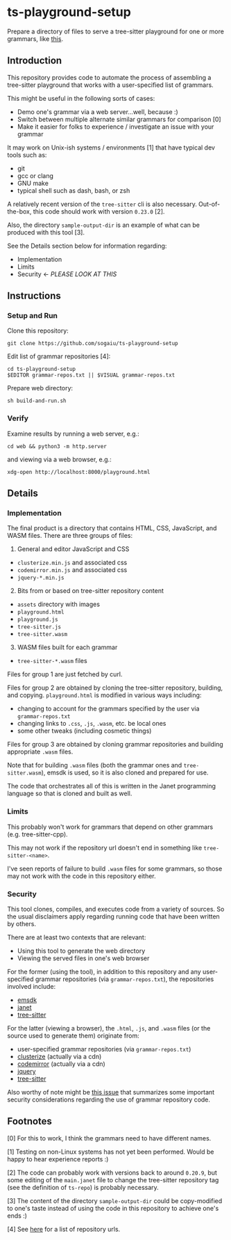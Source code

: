 # ts-playground-setup

Prepare a directory of files to serve a tree-sitter playground for one
or more grammars, like
[this](https://sogaiu.github.io/ts-playground-setup/playground.html).

## Introduction

This repository provides code to automate the process of assembling a
tree-sitter playground that works with a user-specified list of
grammars.

This might be useful in the following sorts of cases:

* Demo one's grammar via a web server...well, because :)
* Switch between multiple alternate similar grammars for comparison [0]
* Make it easier for folks to experience / investigate an issue with
  your grammar

It may work on Unix-ish systems / environments [1] that have typical dev
tools such as:

* git
* gcc or clang
* GNU make
* typical shell such as dash, bash, or zsh

A relatively recent version of the `tree-sitter` cli is also
necessary.  Out-of-the-box, this code should work with version
`0.23.0` [2].

Also, the directory `sample-output-dir` is an example of what can be
produced with this tool [3].

See the Details section below for information regarding:

* Implementation
* Limits
* Security <- *PLEASE LOOK AT THIS*

## Instructions

### Setup and Run

Clone this repository:

```
git clone https://github.com/sogaiu/ts-playground-setup
```

Edit list of grammar repositories [4]:

```
cd ts-playground-setup
$EDITOR grammar-repos.txt || $VISUAL grammar-repos.txt
```

Prepare web directory:

```
sh build-and-run.sh
```

### Verify

Examine results by running a web server, e.g.:

```
cd web && python3 -m http.server
```

and viewing via a web browser, e.g.:

```
xdg-open http://localhost:8000/playground.html
```

## Details

### Implementation

The final product is a directory that contains HTML, CSS, JavaScript,
and WASM files.  There are three groups of files:

1. General and editor JavaScript and CSS
  * `clusterize.min.js` and associated css
  * `codemirror.min.js` and associated css
  * `jquery-*.min.js`

2. Bits from or based on tree-sitter repository content
  * `assets` directory with images
  * `playground.html`
  * `playground.js`
  * `tree-sitter.js`
  * `tree-sitter.wasm`

3. WASM files built for each grammar
  * `tree-sitter-*.wasm` files

Files for group 1 are just fetched by curl.

Files for group 2 are obtained by cloning the tree-sitter repository,
building, and copying.  `playground.html` is modified in various ways
including:

* changing to account for the grammars specified by the user via
  `grammar-repos.txt`
* changing links to `.css`, `.js`, `.wasm`, etc. be local ones
* some other tweaks (including cosmetic things)

Files for group 3 are obtained by cloning grammar repositories and
building appropriate `.wasm` files.

Note that for building `.wasm` files (both the grammar ones and
`tree-sitter.wasm`), emsdk is used, so it is also cloned and prepared
for use.

The code that orchestrates all of this is written in the Janet
programming language so that is cloned and built as well.

### Limits

This probably won't work for grammars that depend on other grammars
(e.g. tree-sitter-cpp).

This may not work if the repository url doesn't end in something
like `tree-sitter-<name>`.

I've seen reports of failure to build `.wasm` files for some grammars,
so those may not work with the code in this repository either.

### Security

This tool clones, compiles, and executes code from a variety of
sources.  So the usual disclaimers apply regarding running code that
have been written by others.

There are at least two contexts that are relevant:

* Using this tool to generate the web directory
* Viewing the served files in one's web browser

For the former (using the tool), in addition to this repository and
any user-specified grammar repositories (via `grammar-repos.txt`), the
repositories involved include:

* [emsdk](https://github.com/emscripten-core/emsdk)
* [janet](https://github.com/janet-lang/janet)
* [tree-sitter](https://github.com/tree-sitter/tree-sitter)

For the latter (viewing a browser), the `.html`, `.js`, and `.wasm`
files (or the source used to generate them) originate from:

* user-specified grammar repositories (via `grammar-repos.txt`)
* [clusterize](https://github.com/NeXTs/Clusterize.js) (actually via a cdn)
* [codemirror](https://github.com/codemirror/codemirror5) (actually via a cdn)
* [jquery](https://github.com/jquery/jquery)
* [tree-sitter](https://github.com/tree-sitter/tree-sitter)

Also worthy of note might be [this
issue](https://github.com/tree-sitter/tree-sitter/issues/1641) that
summarizes some important security considerations regarding the use of
grammar repository code.

## Footnotes

[0] For this to work, I think the grammars need to have different
names.

[1] Testing on non-Linux systems has not yet been performed.  Would be
happy to hear experience reports :)

[2] The code can probably work with versions back to around `0.20.9`,
but some editing of the `main.janet` file to change the tree-sitter
repository tag (see the definition of `ts-repo`) is probably
necessary.

[3] The content of the directory `sample-output-dir` could be
copy-modified to one's taste instead of using the code in this
repository to achieve one's ends :)

[4] See
[here](https://github.com/sogaiu/ts-questions/blob/master/ts-grammar-repositories.txt)
for a list of repository urls.

